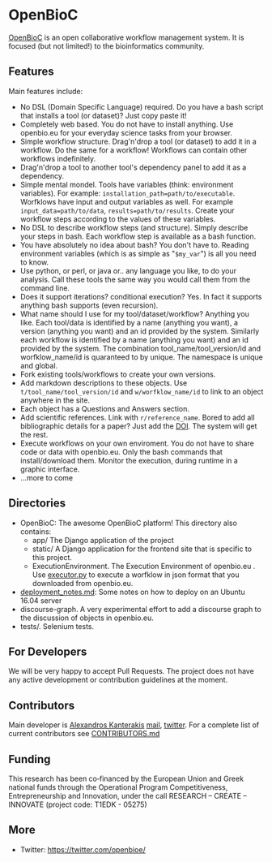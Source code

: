 # OpenBioC
[OpenBioC](https://www.openbio.eu) is an open collaborative workflow management system. It is focused (but not limited!) to the bioinformatics community.

## Features
Main features include:
* No DSL (Domain Specific Language) required. Do you have a bash script that installs a tool (or dataset)? Just copy paste it!
* Completely web based. You do not have to install anything. Use openbio.eu for your everyday science tasks from your browser.
* Simple workflow structure. Drag'n'drop a tool (or dataset) to add it in a workflow. Do the same for a workflow! Workflows can contain other workflows indefinitely. 
* Drag'n'drop a tool to another tool's dependency panel to add it as a dependency.
* Simple mental mondel. Tools have variables (think: environment variables). For example: ```installation_path=path/to/executable```. Worfklows have input and output variables as well. For example ```input_data=path/to/data```, ```results=path/to/results```. Create your workflow steps according to the values of these variables.  
* No DSL to describe workflow steps (and structure). Simply describe your steps in bash. Each workflow step is available as a bash function.
* You have absolutely no idea about bash? You don't have to. Reading environment variables (which is as simple as "```$my_var```") is all you need to know. 
* Use python, or perl, or java or.. any language you like, to do your analysis. Call these tools the same way you would call them from the command line. 
* Does it support iterations? conditional execution? Yes. In fact it supports anything bash supports (even recursion).
* What name should I use for my tool/dataset/workflow? Anything you like. Each tool/data is identified by a name (anything you want), a version (anything you want) and an id provided by the system. Similarly each workflow is identified by a name (anything you want) and an id provided by the system. The combination tool_name/tool_version/id and worfklow_name/id is quaranteed to by unique. The namespace is unique and global.
* Fork existing tools/workflows to create your own versions.
* Add markdown descriptions to these objects. Use ```t/tool_name/tool_version/id``` and ```w/worfklow_name/id``` to link to an object anywhere in the site. 
* Each object has a Questions and Answers section.
* Add scientific references. Link with ```r/reference_name```. Bored to add all bibliographic details for a paper? Just add the [DOI](https://www.doi.org/). The system will get the rest. 
* Execute workflows on your own enviroment. You do not have to share code or data with openbio.eu. Only the bash commands that install/download them. Monitor the execution, during runtime in a graphic interface.
* ...more to come 

## Directories
* OpenBioC: The awesome OpenBioC platform! This directory also contains:
    * app/ The Django application of the project
    * static/ A Django application for the frontend site that is specific to this project. 
    * ExecutionEnvironment. The Execution Environment of openbio.eu . Use [executor.py](ExecutionEnvironment/executor.py) to execute a worfklow in json format that you downloaded from openbio.eu.
* [deployment_notes.md](deployment_notes.md): Some notes on how to deploy on an Ubuntu 16.04 server 
* discourse-graph. A very experimental effort to add a discourse graph to the discussion of objects in openbio.eu.
* tests/. Selenium tests. 

## For Developers
We will be very happy to accept Pull Requests. The project does not have any active development or contribution guidelines at the moment. 

## Contributors
Main developer is [Alexandros Kanterakis](https://www.ics.forth.gr/cbml/index_main.php?l=e&c=730) [mail](mailto:alexandros.kanterakis@gmail.com), [twitter](https://www.twitter.com/kanterakis). For a complete list of current contributors see [CONTRIBUTORS.md](CONTRIBUTORS.md)

## Funding
This research has been co‐financed by the European Union and Greek national funds through the Operational Program Competitiveness, Entrepreneurship and Innovation, under the call RESEARCH – CREATE – INNOVATE (project code: T1EDK - 05275)

## More
* Twitter: https://twitter.com/openbioe/ 

